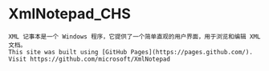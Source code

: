 # XmlNotepad_CHS
    XML 记事本是一个 Windows 程序，它提供了一个简单直观的用户界面，用于浏览和编辑 XML 文档。
    This site was built using [GitHub Pages](https://pages.github.com/).
    Visit https://github.com/microsoft/XmlNotepad
    
